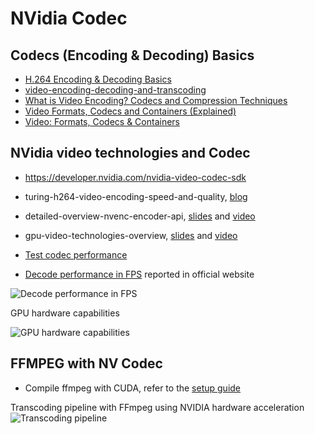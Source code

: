 # NVidia Codec

## Codecs (Encoding & Decoding) Basics

* [H.264 Encoding & Decoding Basics](https://youtu.be/J9RemuYxA4s)
* [video-encoding-decoding-and-transcoding](https://www.haivision.com/blog/all/the-beginners-guide-to-video-encoding-decoding-and-transcoding/)
* [What is Video Encoding? Codecs and Compression Techniques](https://blog.video.ibm.com/streaming-video-tips/what-is-video-encoding-codecs-compression-techniques/)
* [Video Formats, Codecs and Containers (Explained)](https://youtu.be/XvoW-bwIeyY)
* [Video: Formats, Codecs & Containers](https://youtu.be/-4NXxY4maYc)

## NVidia video technologies and Codec

- https://developer.nvidia.com/nvidia-video-codec-sdk
- turing-h264-video-encoding-speed-and-quality, [blog](https://developer.nvidia.com/blog/turing-h264-video-encoding-speed-and-quality/)
- detailed-overview-nvenc-encoder-api, [slides](https://on-demand.gputechconf.com/gtc/2014/presentations/S4654-detailed-overview-nvenc-encoder-api.pdf)
and [video](TBA)
- gpu-video-technologies-overview, [slides](https://developer.download.nvidia.com/video/gputechconf/gtc/2019/presentation/s9331-nvidia-gpu-video-technologies-overview-applications-and-optimization-techniques.pdf)
and [video](TBA)
- [Test codec performance](perf-codec.md)

- [Decode performance in FPS](https://developer.nvidia.com/sites/default/files/akamai/designworks/images-videocodec/nvedec_9.1_1080p_002.png)
  reported in official website

![Decode performance in FPS](https://developer.nvidia.com/sites/default/files/akamai/designworks/images-videocodec/nvedec_9.1_1080p_002.png)

GPU hardware capabilities

![GPU hardware capabilities](https://developer.nvidia.com/blog/wp-content/uploads/2019/07/image5.png)



## FFMPEG with NV Codec

* Compile ffmpeg with CUDA, refer to the [setup guide](setup-ffmpeg.md)


Transcoding pipeline with FFmpeg using NVIDIA hardware acceleration
![Transcoding pipeline](https://developer.nvidia.com/blog/wp-content/uploads/2019/07/image1.png)

